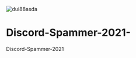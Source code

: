 ![dui88asda](https://user-images.githubusercontent.com/74961723/109781245-51f6ac80-7c3a-11eb-8b4c-917807ebdcbc.JPG)
# Discord-Spammer-2021-
Discord-Spammer-2021 
